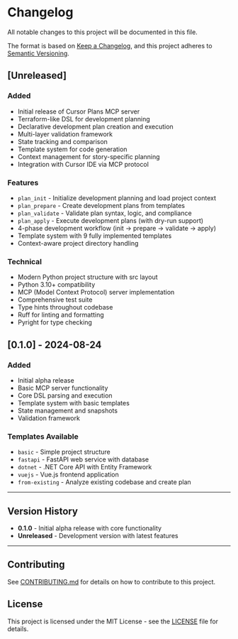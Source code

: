 # Changelog

All notable changes to this project will be documented in this file.

The format is based on [Keep a Changelog](https://keepachangelog.com/en/1.0.0/),
and this project adheres to [Semantic Versioning](https://semver.org/spec/v2.0.0.html).

## [Unreleased]

### Added
- Initial release of Cursor Plans MCP server
- Terraform-like DSL for development planning
- Declarative development plan creation and execution
- Multi-layer validation framework
- State tracking and comparison
- Template system for code generation
- Context management for story-specific planning
- Integration with Cursor IDE via MCP protocol

### Features
- `plan_init` - Initialize development planning and load project context
- `plan_prepare` - Create development plans from templates
- `plan_validate` - Validate plan syntax, logic, and compliance
- `plan_apply` - Execute development plans (with dry-run support)
- 4-phase development workflow (init → prepare → validate → apply)
- Template system with 9 fully implemented templates
- Context-aware project directory handling

### Technical
- Modern Python project structure with src layout
- Python 3.10+ compatibility
- MCP (Model Context Protocol) server implementation
- Comprehensive test suite
- Type hints throughout codebase
- Ruff for linting and formatting
- Pyright for type checking

## [0.1.0] - 2024-08-24

### Added
- Initial alpha release
- Basic MCP server functionality
- Core DSL parsing and execution
- Template system with basic templates
- State management and snapshots
- Validation framework

### Templates Available
- `basic` - Simple project structure
- `fastapi` - FastAPI web service with database
- `dotnet` - .NET Core API with Entity Framework
- `vuejs` - Vue.js frontend application
- `from-existing` - Analyze existing codebase and create plan

---

## Version History

- **0.1.0** - Initial alpha release with core functionality
- **Unreleased** - Development version with latest features



---

## Contributing

See [CONTRIBUTING.md](CONTRIBUTING.md) for details on how to contribute to this project.

## License

This project is licensed under the MIT License - see the [LICENSE](LICENSE) file for details.
